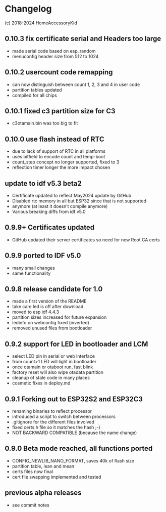 # Changelog
(c) 2018-2024 HomeAccessoryKid

## 0.10.3 fix certificate serial and Headers too large
- made serial code based on esp_random
- menuconfig header size from 512 to 1024

## 0.10.2 usercount code remapping
- can now distinguish between count 1, 2, 3 and 4 in user code
- partition tables updated
- compiled for all chips

## 0.10.1 fixed c3 partition size for C3
- c3otamain.bin was too big to fit

## 0.10.0 use flash instead of RTC
- due to lack of support of RTC in all platforms
- uses bitfield to encode count and temp-boot
- count_step concept no longer supported, fixed to 3
- reflection timer longer the more impact chosen

## update to idf v5.3 beta2
- Certificate updated to reflect May2024 update by GitHub
- Disabled rtc memory in all but ESP32 since that is not supported
- anymore (at least it doesn’t compile anymore)
- Various breaking diffs from idf v5.0

## 0.9.9+ Certificates updated
- GitHub updated their server certificates so need for new Root CA certs

## 0.9.9 ported to IDF v5.0
- many small changes
- same functionality

## 0.9.8 release candidate for 1.0
- made a first version of the README
- take care led is off after download
- moved to esp idf 4.4.3
- partition sizes increased for future expansion
- ledinfo on webconfig fixed (inverted)
- removed unused files from bootloader

## 0.9.2 support for LED in bootloader and LCM
- select LED pin in serial or web interface
- from count>1 LED will light in bootloader
- once otamain or otaboot run, fast blink
- factory reset will also wipe otadata partition
- cleanup of stale code in many places
- cosmetic fixes in deploy.md

## 0.9.1 Forking out to ESP32S2 and ESP32C3
- renaming binaries to reflect processor
- introduced a script to switch between processors
- .gitignore for the different files involved
- fixed certs.h file so it matches the hash ;-)
- NOT BACKWARD COMPATIBLE (because the name change)

## 0.9.0 Beta mode reached, all functions ported
- CONFIG_NEWLIB_NANO_FORMAT, saves 40k of flash size
- partition table, lean and mean
- certs files now final
- cert file swapping implemented and tested

## previous alpha releases
- see commit notes
